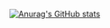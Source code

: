 

[![Anurag's GitHub stats](https://github-readme-stats.vercel.app/api?username=ArthurDeSchutter&count_private=true)](https://github.com/anuraghazra/github-readme-stats)

<!---
ArthurDeSchutter/ArthurDeSchutter is a ✨ special ✨ repository because its `README.md` (this file) appears on your GitHub profile.
You can click the Preview link to take a look at your changes.
--->
